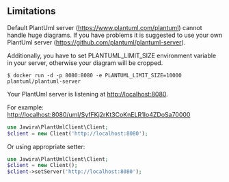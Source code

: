 ## Limitations

Default PlantUml server (<https://www.plantuml.com/plantuml>) cannot handle huge diagrams. If you have problems it is
suggested to use your own PlantUml server (<https://github.com/plantuml/plantuml-server>).

Additionally, you have to set PLANTUML_LIMIT_SIZE environment variable in your server, otherwise your diagram will be
cropped.

```console
$ docker run -d -p 8080:8080 -e PLANTUML_LIMIT_SIZE=10000 plantuml/plantuml-server
```

Your PlantUml server is listening at <http://localhost:8080>.

For example: <http://localhost:8080/uml/SyfFKj2rKt3CoKnELR1Io4ZDoSa70000>

```php
use Jawira\PlantUmlClient\Client;
$client = new Client('http://localhost:8080'); 
```

Or using appropriate setter:

```php
use Jawira\PlantUmlClient\Client;
$client = new Client(); 
$client->setServer('http://localhost:8080'); 
```
